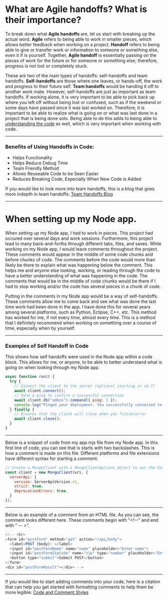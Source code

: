 # What are Agile handoffs? What is their importance?
To break down what **Agile handoffs** are, let us start with breaking up the actual word. **Agile** refers to being able to work in smaller pieces, which allows better feedback when working on a project. **Handoff** refers to being able to give or transfer work or information to someone or something else, even it if is yourself. Together, **Agile handoff** is essentially passing on the pieces of work for the future or for someone or something else; therefore, progress is not lost or completely stuck. 

These are two of the main types of handoffs: self-handoffs and team handoffs. **Self-handoffs** are those where one leaves, or hands-off, the work and progress to their future self. **Team handoffs** would be handing it off to another work mate. However, self-handoffs are just as important as team handoffs. If working alone, it is very important to be able to pick back up where you left off without being lost or confused, such as if the weekend or some days have passed since it was last worked on. Therefore, it is important to be able to realize what is going on or what was last done in a project that is being done solo. Being able to do this adds to being able to [understanding the code](https://amymhaddad.com/why-reading-code-matters) as well, which is very important when working with code. 

---

### Benefits of Using Handoffs in Code:
* Helps Functionality
* Helps Reduce Debug Time
* Team Friendly Method
* Allows Reuseable Code to be Seen Easier
* Reduces Breaking Code, Especially When New Code is Added

If you would like to look more into team handoffs, this is a blog that goes more indepth in team handoffs: [Team Handoffs Blog](https://www.mountaingoatsoftware.com/blog/agile-collaboration-what-it-is-how-it-feels-and-why-it-matters)

---

# When setting up my Node app.
When setting up my Node app, I had to work in pieces. This project had occured over several days and work sessions. Furthermore, this project lead to many back-and-forths through different tabs, files, and saves. While working on my Node app, I would leave comments throughout the project. These comments would appear in the middle of some code chunks and before chunks of code. The comments before the code would more than likely be there to explain what was happening below the comment. This helps me and anyone else looking, working, or reading through the code to have a better understanding of what was happening in the code. The comments that would be in the middle of code chunks would be there if I had to stop working and/or the code has several pieces in a chunk of code. 

Putting in the comments in my Node app would be a way of self-handoffs. These comments allow me to come back and see what was done the last time work had been done in the app. I have done this for several years among several platforms, such as Python, Eclipse, C++, etc. This method has worked for me, if not every time, almost every time. This is a method that I definitely recommend when working on something over a course of time, especially when by yourself.

---

### Examples of Self Handoff in Code
This shows how self handoffs were used in the Node app within a code block. This allows for me, or anyone, to be able to better understand what is going on when looking through my Node app.
``` js
async function run() {
  try {
    // Connect the client to the server	(optional starting in v4.7)
    await client.connect();
    // Send a ping to confirm a successful connection
    await client.db("admin").command({ ping: 1 });
    console.log("Pinged your deployment. You successfully connected to MongoDB!");
  } finally {
    // Ensures that the client will close when you finish/error
    await client.close();
  }
}
```

---

Below is a snippet of code from my app.mjs file from my Node app. In this first line of code, you can see that is starts with two backslashes. This is how a comment is made on this file. Different platforms and file extensions have different syntax for starting a comment. 
``` js
// Create a MongoClient with a MongoClientOptions object to set the Stable API version
const client = new MongoClient(uri, {
  serverApi: {
    version: ServerApiVersion.v1,
    strict: true,
    deprecationErrors: true,
  }
});
```

---

Below is an example of a comment from an HTML file. As you can see, the comment looks different here. These comments begin with "<!--" and end with " -- >". 
``` js
<!-- <hr>
<form id="postForm" method="get" action="/api/body">
  <label>POST (body): </label>
  <input id="postFormName" name="name" placeholder="Enter name">
  <input id="postFormZipCode" name="zip" type="number" placeholder="Enter zipcode">
  <button type="submit">Submit POST</button>
</form>
<div id="postFormResult"></div> -->
```

---

If you would like to start adding comments into your code, here is a citation that can help you get started with formatting comments to help them be more legible: [Code and Comment Styles](https://mitcommlab.mit.edu/broad/commkit/coding-and-comment-style/)
